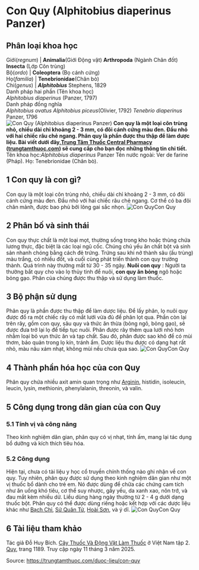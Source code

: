# Con Quy (Alphitobius diaperinus Panzer)

Phân loại khoa học  
---  
Giới(_regnum_) |  **Animalia**(Giới Động vật) **Arthropoda** (Ngành Chân đốt) **Insecta** (Lớp Côn trùng)  
Bộ(_ordo_) | **Coleoptera** (Bọ cánh cứng)  
Họ(_familia_) | **Tenebrionidae**(Chân bò)  
Chi(_genus_) | _**Alphitobius**_ Stephens, 1829  
Danh pháp hai phần (Tên khoa học)  
_Alphitobius diaperinus_ (Panzer, 1797)  
Danh pháp đồng nghĩa  
_Alphitobius ovatus_ _Alphitobius piceus_(Olivier, 1792) _Tenebrio diaperinus_ Panzer, 1796  
![Con Quy \(Alphitobius diaperinus Panzer\)](https://trungtamthuoc.com/images/others/con-quy-1-8547.jpg)
**Con quy là một loại côn trùng nhỏ, chiều dài chỉ khoảng 2 - 3 mm, có đôi cánh cứng màu đen. Đầu nhỏ với hai chiếc râu chẻ ngang. Phân quy là phần được thu thập để làm dược liệu. Bài viết dưới đây,[Trung Tâm Thuốc Central Pharmacy](https://trungtamthuoc.com/ "Trung Tâm Thuốc Central Pharmacy") ([trungtamthuoc.com](https://trungtamthuoc.com/ "trungtamthuoc.com")) sẽ cung cấp cho bạn đọc những thông tin chi tiết.**
Tên khoa học:_Alphitobius diaperinus_ Panzer
Tên nước ngoài: Ver de farine (Pháp).
Họ: Tenebrionidae (Chân bò).
##  1 Con quy là con gì?
Con quy là một loại côn trùng nhỏ, chiều dài chỉ khoảng 2 - 3 mm, có đôi cánh cứng màu đen. Đầu nhỏ với hai chiếc râu chẻ ngang. Cơ thể có ba đôi chân mảnh, được bao phủ bởi lông gai sắc nhọn. 
![Con Quy](https://trungtamthuoc.com/images/item/Con-Quy-2.jpg)Con Quy
##  2 Phân bố và sinh thái
Con quy thực chất là một loại mọt, thường sống trong kho hoặc thùng chứa lương thực, đặc biệt là các loại ngũ cốc. Chúng chủ yếu ăn chất bột và sinh sản nhanh chóng bằng cách đẻ trứng. Trứng sau khi nở thành sâu (ấu trùng) màu trắng, có nhiều đốt, và cuối cùng phát triển thành con quy trưởng thành. Quá trình này thường mất từ 30 - 35 ngày.
**Nuôi con quy** : Người ta thường bắt quy cho vào lọ thủy tinh để nuôi, **con quy ăn bỏng** ngô hoặc bỏng gạo. Phân của chúng được thu thập và sử dụng làm thuốc.
##  3 Bộ phận sử dụng
Phân quy là phần được thu thập để làm dược liệu.
Để lấy phân, lọ nuôi quy được đổ ra một chiếc rây có mắt lưới vừa đủ để phân lọt qua. Phần còn lại trên rây, gồm con quy, sâu quy và thức ăn thừa (bỏng ngô, bỏng gạo), sẽ được đưa trở lại lọ để tiếp tục nuôi. Phân được rây thêm qua lưới nhỏ hơn nhằm loại bỏ vụn thức ăn và tạp chất. Sau đó, phân được sao khô để có mùi thơm, bảo quản trong lọ kín, tránh ẩm.
Dược liệu thu được có dạng hạt rất nhỏ, màu nâu xám nhạt, không mùi nếu chưa qua sao.
![Con Quy](https://trungtamthuoc.com/images/item/Con-Quy-3.jpg)Con Quy
##  4 Thành phần hóa học của con Quy
Phân quy chứa nhiều axit amin quan trọng như [Arginin](https://trungtamthuoc.com/hoat-chat/arginine "Arginin"), histidin, isoleucin, leucin, lysin, methionin, phenylalanin, threonin, và valin.
##  5 Công dụng trong dân gian của con Quy
### 5.1 Tính vị và công năng
Theo kinh nghiệm dân gian, phân quy có vị nhạt, tính ấm, mang lại tác dụng bổ dưỡng và kích thích tiêu hóa.
### 5.2 Công dụng
Hiện tại, chưa có tài liệu y học cổ truyền chính thống nào ghi nhận về con quy. Tuy nhiên, phân quy được sử dụng theo kinh nghiệm dân gian như một vị thuốc bổ dành cho trẻ em. Nó được dùng để chữa các chứng cam tích như ăn uống khó tiêu, cơ thể suy nhược, gầy yếu, da xanh xao, nôn trớ, và đau mắt kèm nhiều dử. Liều dùng hàng ngày thường từ 2 - 4 g dưới dạng thuốc bột.
Phân quy có thể được dùng riêng hoặc kết hợp với các dược liệu khác như [Bạch Chỉ](https://trungtamthuoc.com/duoc-lieu/bach-chi-42 "Bạch Chỉ"), [Sử Quân Tử](https://trungtamthuoc.com/duoc-lieu/su-quan-tu "Sử Quân Tử"), [Hoài Sơn](https://trungtamthuoc.com/duoc-lieu/hoai-son "Hoài Sơn"), và ý dĩ.
![Con Quy](https://trungtamthuoc.com/images/item/Con-Quy-4.jpg)Con Quy
##  6 Tài liệu tham khảo
Tác giả Đỗ Huy Bích. [Cây Thuốc Và Động Vật Làm Thuốc](https://trungtamthuoc.com/bai-viet/doc-online-va-tai-mien-phi-pdf-sach-cay-thuoc-va-dong-vat-lam-thuoc-o-viet-nam "Cây Thuốc Và Động Vật Làm Thuốc") ở Việt Nam tập 2. [Quy](https://trungtamthuoc.com/upload/pdf/cay-thuoc-va-dong-vat-lam-thuoc-tap-2-trungtamthuoc.com.pdf), trang 1189. Truy cập ngày 11 tháng 3 năm 2025.


Source: https://trungtamthuoc.com/duoc-lieu/con-quy